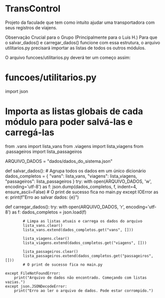 # TransControl
Projeto da faculade que tem como intuito ajudar uma transportadora com seus registros de viajens.

Observação Crucial para o Grupo (Principalmente para o Luis H.)
Para que o salvar_dados() e carregar_dados() funcione com essa estrutura, o arquivo utilitarios.py precisará importar as listas de todos os outros módulos.

O arquivo funcoes/utilitarios.py deverá ter um começo assim:

# funcoes/utilitarios.py
import json

# Importa as listas globais de cada módulo para poder salvá-las e carregá-las
from .vans import lista_vans
from .viagens import lista_viagens
from .passageiros import lista_passageiros

ARQUIVO_DADOS = "dados/dados_do_sistema.json"

def salvar_dados():
    # Agrupa todos os dados em um único dicionário
    dados_completos = {
        "vans": lista_vans,
        "viagens": lista_viagens,
        "passageiros": lista_passageiros
    }
    try:
        with open(ARQUIVO_DADOS, 'w', encoding='utf-8') as f:
            json.dump(dados_completos, f, indent=4, ensure_ascii=False)
        # O print de sucesso fica no main.py
    except IOError as e:
        print(f"Erro ao salvar dados: {e}")

def carregar_dados():
    try:
        with open(ARQUIVO_DADOS, 'r', encoding='utf-8') as f:
            dados_completos = json.load(f)
            
            # Limpa as listas atuais e carrega os dados do arquivo
            lista_vans.clear()
            lista_vans.extend(dados_completos.get("vans", []))
            
            lista_viagens.clear()
            lista_viagens.extend(dados_completos.get("viagens", []))
            
            lista_passageiros.clear()
            lista_passageiros.extend(dados_completos.get("passageiros", []))
            # O print de sucesso fica no main.py
            
    except FileNotFoundError:
        print("Arquivo de dados não encontrado. Começando com listas vazias.")
    except json.JSONDecodeError:
        print("Erro ao ler o arquivo de dados. Pode estar corrompido.")

